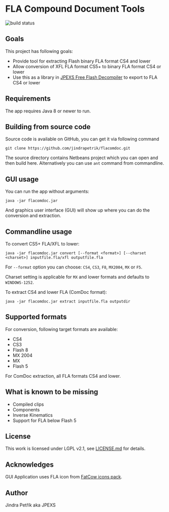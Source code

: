 # FLA Compound Document Tools
![build status](https://github.com/jindrapetrik/flacomdoc/actions/workflows/main.yml/badge.svg)

## Goals
This project has following goals:
 * Provide tool for extracting Flash binary FLA format CS4 and lower
 * Allow conversion of XFL FLA format CS5+ to binary FLA format CS4 or lower
 * Use this as a library in [JPEXS Free Flash Decompiler] to export to FLA CS4 or lower

## Requirements
The app requires Java 8 or newer to run.

## Building from source code
Source code is available on GitHub, you can get it via following command

```
git clone https://github.com/jindrapetrik/flacomdoc.git
```

The source directory contains Netbeans project which you can open and then build here.
Alternatively you can use `ant` command from commandline.

## GUI usage

You can run the app without arguments:
```
java -jar flacomdoc.jar
```
And graphics user interface (GUI) will show up where you can do the conversion and extraction.

## Commandline usage

To convert CS5+ FLA/XFL to lower:
```
java -jar flacomdoc.jar convert [--format <format>] [--charset <charset>] inputfile.fla/xfl outputfile.fla
```

For `--format` option you can choose: `CS4`, `CS3`, `F8`, `MX2004`, `MX` or `F5`.

Charset setting is applicable for `MX` and lower formats and defaults to `WINDOWS-1252`.

To extract CS4 and lower FLA (ComDoc format):

```
java -jar flacomdoc.jar extract inputfile.fla outputdir
```

## Supported formats
For conversion, following target formats are available:
 * CS4
 * CS3
 * Flash 8
 * MX 2004
 * MX
 * Flash 5

For ComDoc extraction, all FLA formats CS4 and lower.


## What is known to be missing
 * Compiled clips
 * Components
 * Inverse Kinematics
 * Support for FLA below Flash 5

## License
This work is licensed under LGPL v2.1, see [LICENSE.md](LICENSE.md) for details.

## Acknowledges
GUI Application uses FLA icon from [FatCow icons pack].


## Author
Jindra Petřík aka JPEXS

[JPEXS Free Flash Decompiler]: https://github.com/jindrapetrik/jpexs-decompiler
[FatCow icons pack]: http://www.fatcow.com/free-icons